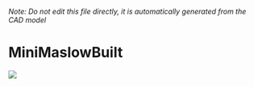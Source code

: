 ###### Note: Do not edit this file directly, it is automatically generated from the CAD model

# MiniMaslowBuilt

![](/project.svg)

